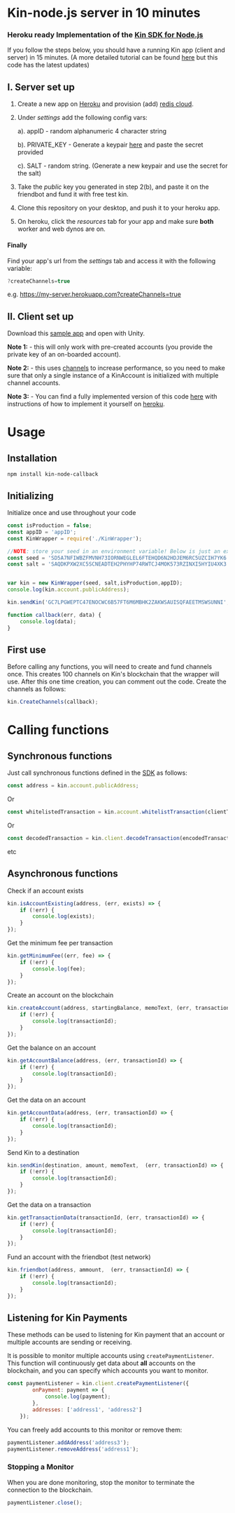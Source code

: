 # Kin-node.js server in 10 minutes
### Heroku ready Implementation of the [Kin SDK for Node.js](https://github.com/kinecosystem/kin-sdk-node)

If you follow the steps below, you should have a running Kin app (client and server) in 15 minutes. (A more detailed tutorial can be found [here](https://medium.com/kinblog/building-a-kin-powered-app-with-unity-cf8deef56bdb) but this code has the latest updates)
## I. Server set up
1. Create a new app on [Heroku](https://dashboard.heroku.com/apps) and provision (add) [redis cloud](https://elements.heroku.com/addons/rediscloud).
2. Under *settings* add the following config vars:

    a). appID - random alphanumeric 4 character string
    
    b). PRIVATE_KEY - Generate a keypair [here](https://laboratory.kin.org/index.html#account-creator?network=public) and paste the secret provided
    
    c). SALT - random string. (Generate a new keypair and use the secret for the salt)

3. Take the *public* key you generated in step 2(b), and paste it on the friendbot and fund it with free test kin.
4. Clone this repository on your desktop, and push it to your heroku app.
5. On heroku, click the *resources* tab for your app and make sure **both** worker and web dynos are on.

#### Finally
Find your app's url from the *settings* tab and access it with the following variable:
```javascript
?createChannels=true
```
e.g.
https://my-server.herokuapp.com?createChannels=true

## II. Client set up
Download this [sample app](https://github.com/hitwill/kin-sdk-unity-tutorial) and open with Unity.






**Note 1:** - this will only work with pre-created accounts (you provide the private key of an on-boarded account).

**Note 2:** - this uses [channels](https://docs.kin.org/nodejs/sdk#channels) to increase performance, so  you need to make sure that only a single instance of a KinAccount is initialized with multiple channel accounts.

**Note 3:** - You can find a fully implemented version of this code [here](https://github.com/hitwill/kin-nodejs-server) with instructions of how to implement it yourself on [heroku](https://heroku.com).

# Usage
## Installation
```
npm install kin-node-callback
```

## Initializing
Initialize once and use throughout your code
```javascript
const isProduction = false;
const appID = 'appID';
const KinWrapper = require('./KinWrapper');

//NOTE: store your seed in an environment variable! Below is just an example
const seed = 'SD5A7NFIWBZFMVNH73IORNWEGLEL6FTEHQD6N2HDJEM6RC5UZCIH7YK6';
const salt = 'SAQDKPXW2XC5SCNEADTEH2PHYHP74RWTCJ4MOK573RZINXI5HYIU4XK3';


var kin = new KinWrapper(seed, salt,isProduction,appID);
console.log(kin.account.publicAddress);

kin.sendKin('GC7LPGWEPTC47ENOCWC6B57FT6M6MBHK2ZAKWSAUISQFAEETMSWSUNNI', 10, 'test send', callback);

function callback(err, data) {
    console.log(data);
}
```

## First use
Before calling any functions, you will need to create and fund channels once. This creates 100 channels on Kin's blockchain that the wrapper will use. After this one time creation, you can comment out the code. Create the channels as follows:

```javascript
kin.CreateChannels(callback);

```


# Calling functions
## Synchronous functions
Just call synchronous functions defined in the [SDK](https://github.com/kinecosystem/kin-sdk-node) as follows:
```javascript
const address = kin.account.publicAddress;
```

Or


```javascript
const whitelistedTransaction = kin.account.whitelistTransaction(clientTransaction);
```

Or

```javascript
const decodedTransaction = kin.client.decodeTransaction(encodedTransaction);
```

etc


## Asynchronous functions
Check if an account exists
```javascript
kin.isAccountExisting(address, (err, exists) => {
    if (!err) {
        console.log(exists);
    }
});
```

Get the minimum fee per transaction
```javascript
kin.getMinimumFee((err, fee) => {
    if (!err) {
        console.log(fee);
    }
});
```

Create an account on the blockchain
```javascript
kin.createAccount(address, startingBalance, memoText, (err, transactionId) => {
    if (!err) {
        console.log(transactionId);
    }
});
```

Get the balance on an account
```javascript
kin.getAccountBalance(address, (err, transactionId) => {
    if (!err) {
        console.log(transactionId);
    }
});
```


Get the data on an account
```javascript
kin.getAccountData(address, (err, transactionId) => {
    if (!err) {
        console.log(transactionId);
    }
});
```

Send Kin to a destination
```javascript
kin.sendKin(destination, amount, memoText,  (err, transactionId) => {
    if (!err) {
        console.log(transactionId);
    }
});
```

Get the data on a transaction
```javascript
kin.getTransactionData(transactionId, (err, transactionId) => {
    if (!err) {
        console.log(transactionId);
    }
});
```

Fund an account with the friendbot (test network)
```javascript
kin.friendbot(address, ammount,  (err, transactionId) => {
    if (!err) {
        console.log(transactionId);
    }
});
```

## Listening for Kin Payments
These methods can be used to listening for Kin payment that an account or multiple accounts are sending or receiving.

It is possible to monitor multiple accounts using `createPaymentListener`. This function will continuously get data about **all** accounts on the blockchain, and you can specify which accounts you want to monitor.

```javascript
const paymentListener = kin.client.createPaymentListener({
        onPayment: payment => {
            console.log(payment);
        },
        addresses: ['address1', 'address2']
    });
```

You can freely add accounts to this monitor or remove them:

```javascript
paymentListener.addAddress('address3');
paymentListener.removeAddress('address1');
```

### Stopping a Monitor
When you are done monitoring, stop the monitor to terminate the connection to the blockchain.

```javascript
paymentListener.close();
```